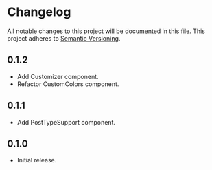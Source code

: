 # Changelog
All notable changes to this project will be documented in this file. This project adheres to [Semantic Versioning](http://semver.org/spec/v2.0.0.html).

## 0.1.2

* Add Customizer component.
* Refactor CustomColors component.

## 0.1.1

* Add PostTypeSupport component.

## 0.1.0

* Initial release.